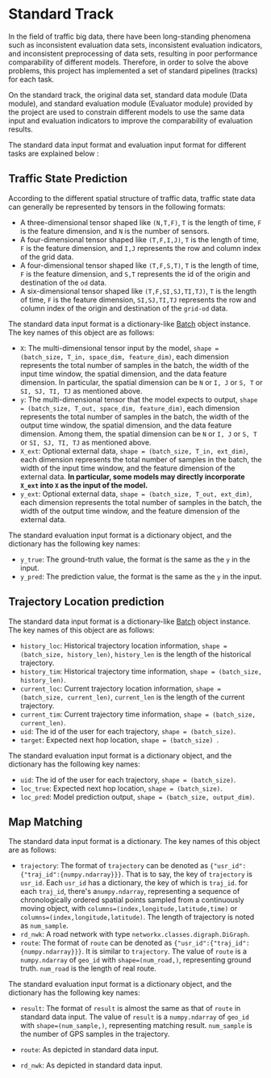 # Standard Track

In the field of traffic big data, there have been long-standing phenomena such as inconsistent evaluation data sets, inconsistent evaluation indicators, and inconsistent preprocessing of data sets, resulting in poor performance comparability of different models. Therefore, in order to solve the above problems, this project has implemented a set of standard pipelines (tracks) for each task.

On the standard track, the original data set, standard data module (Data module), and standard evaluation module (Evaluator module) provided by the project are used to constrain different models to use the same data input and evaluation indicators to improve the comparability of evaluation results.

The standard data input format and evaluation input format for different tasks are explained below :

## Traffic State Prediction

According to the different spatial structure of traffic data, traffic state data can generally be represented by tensors in the following formats:

- A three-dimensional tensor shaped like `(N,T,F)`, `T` is the length of time, `F` is the feature dimension, and `N` is the number of sensors.
- A four-dimensional tensor shaped like `(T,F,I,J)`, `T` is the length of time, `F` is the feature dimension, and `I,J` represents the row and column index of the grid data.
- A four-dimensional tensor shaped like `(T,F,S,T)`, `T` is the length of time, `F` is the feature dimension, and `S,T` represents the id of the origin and destination of the `od` data.
- A six-dimensional tensor shaped like `(T,F,SI,SJ,TI,TJ)`, `T` is the length of time, `F` is the feature dimension, `SI,SJ,TI,TJ` represents the row and column index of the origin and destination of the `grid-od` data.

The standard data input format is a dictionary-like [Batch](../data/batch.md) object instance. The key names of this object are as follows:

* `X`:  The multi-dimensional tensor input by the model, `shape = (batch_size, T_in, space_dim, feature_dim)`, each dimension represents the total number of samples in the batch, the width of the input time window, the spatial dimension, and the data feature dimension. In particular, the spatial dimension can be `N` or `I, J` or `S, T` or `SI, SJ, TI, TJ` as mentioned above.
* `y`:  The multi-dimensional tensor that the model expects to output, `shape = (batch_size, T_out, space_dim, feature_dim)`, each dimension represents the total number of samples in the batch, the width of the output time window, the spatial dimension, and the data feature dimension. Among them, the spatial dimension can be `N` or `I, J` or `S, T` or `SI, SJ, TI, TJ` as mentioned above.
* `X_ext`: Optional external data, `shape = (batch_size, T_in, ext_dim)`, each dimension represents the total number of samples in the batch, the width of the input time window, and the feature dimension of the external data. **In particular, some models may directly incorporate `X_ext` into `X` as the input of the model.**
* `y_ext`: Optional external data, `shape = (batch_size, T_out, ext_dim)`, each dimension represents the total number of samples in the batch, the width of the output time window, and the feature dimension of the external data.

The standard evaluation input format is a dictionary object, and the dictionary has the following key names:

- `y_true`:  The ground-truth value, the format is the same as the `y` in the input.
- `y_pred`:  The prediction value, the format is the same as the `y` in the input.

## Trajectory Location prediction

The standard data input format is a dictionary-like [Batch](../data/batch.md) object instance. The key names of this object are as follows:

- `history_loc`: Historical trajectory location information, `shape = (batch_size, history_len)`, `history_len` is the length of the historical trajectory.
- `history_tim`: Historical trajectory time information, `shape = (batch_size, history_len)`.
- `current_loc`: Current trajectory location information, `shape = (batch_size, current_len)`,  `current_len` is the length of the current trajectory.
- `current_tim`: Current trajectory time information, `shape = (batch_size, current_len)`.
- `uid`: The id of the user for each trajectory, `shape = (batch_size)`.
- `target`: Expected next hop location, `shape = (batch_size) `.

The standard evaluation input format is a dictionary object, and the dictionary has the following key names:

- `uid`: The id of the user for each trajectory,  `shape = (batch_size)`.
- `loc_true`:  Expected next hop location,  `shape = (batch_size)`.
- `loc_pred`:  Model prediction output, `shape = (batch_size, output_dim)`.

## Map Matching

The standard data input format is a dictionary. The key names of this object are as follows:

* `trajectory`: The format of `trajectory` can be denoted as `{"usr_id":{"traj_id":{numpy.ndarray}}}`. That is to say, the key of `trajectory` is `usr_id`. Each `usr_id` has a dictionary, the key of which is `traj_id`.  for each `traj_id`, there's a`numpy.ndarray`, representing a sequence of chronologically ordered spatial points sampled from a continuously moving object, with `columns=(index,longitude,latitude,time)` or `columns=(index,longitude,latitude)`. The length of trajectory is noted as `num_sample`. 
* `rd_nwk`: A road network with type `networkx.classes.digraph.DiGraph`.
* `route`: The format of `route` can be denoted as `{"usr_id":{"traj_id":{numpy.ndarray}}}`. It is similar to `trajectory`. The value of `route` is a `numpy.ndarray` of `geo_id` with `shape=(num_road,)`, representing ground truth. `num_road` is the length of real route.

The standard evaluation input format is a dictionary object, and the dictionary has the following key names:

* `result`: The format of `result` is almost the same as that of `route` in standard data input. The value of `result` is a `numpy.ndarray` of `geo_id` with `shape=(num_sample,)`, representing matching result. `num_sample` is the number of GPS samples in the trajectory.

* `route`: As depicted in standard data input.

* `rd_nwk`: As depicted in standard data input.

  